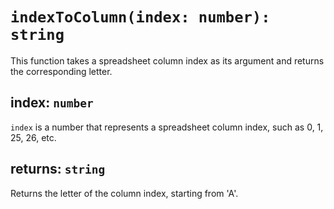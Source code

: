 # `indexToColumn(index: number): string`

This function takes a spreadsheet column index as its argument and returns the corresponding letter.

## index: `number`

`index` is a number that represents a spreadsheet column index, such as 0, 1, 25, 26, etc.

## returns: `string`

Returns the letter of the column index, starting from 'A'.
